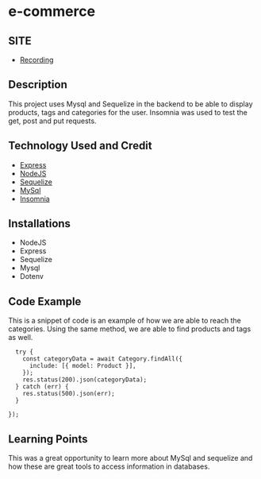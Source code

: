 # e-commerce

## SITE

-   [Recording](https://drive.google.com/file/d/1XEz3QELnXeSal_Oh2KS3lpqoS1ZTWsvw/view)

## Description

This project uses Mysql and Sequelize in the backend to be able to display products, tags and categories for the user. Insomnia was used to test the get, post and put requests.

## Technology Used and Credit

-   [Express](https://expressjs.com/)
-   [NodeJS](https://nodejs.org/en)
-   [Sequelize](https://sequelize.org/)
-   [MySql](https://dev.mysql.com/doc/refman/8.0/en/)
-   [Insomnia](https://insomnia.rest/download)

## Installations

-   NodeJS
-   Express
-   Sequelize
-   Mysql
-   Dotenv

## Code Example

This is a snippet of code is an example of how we are able to reach the categories. Using the same method, we are able to find products and tags as well.

```router.get('/', async (req, res) => {
  try {
    const categoryData = await Category.findAll({
      include: [{ model: Product }],
    });
    res.status(200).json(categoryData);
  } catch (err) {
    res.status(500).json(err);
  }

});

```

## Learning Points

This was a great opportunity to learn more about MySql and sequelize and how these are great tools to access information in databases.
